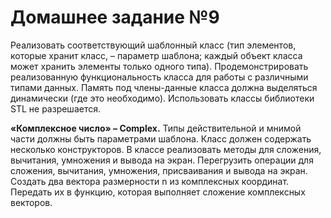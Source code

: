 # Домашнее задание №9
Реализовать соответствующий шаблонный класс (тип элементов, которые хранит
класс, – параметр шаблона; каждый объект класса может хранить элементы только
одного типа). Продемонстрировать реализованную функциональность класса для
работы с различными типами данных. Память под члены-данные класса должна
выделяться динамически (где это необходимо). Использовать классы библиотеки STL
не разрешается.

**«Комплексное число» – Complex.** Типы действительной и мнимой части должны
быть параметрами шаблона. Класс должен содержать несколько конструкторов.
В классе реализовать методы для сложения, вычитания, умножения и вывода на
экран. Перегрузить операции для сложения, вычитания, умножения, присваивания и
вывода на экран. Создать два вектора размерности n из комплексных координат.
Передать их в функцию, которая выполняет сложение комплексных векторов.